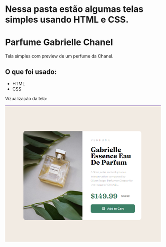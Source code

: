 <h1>Nessa pasta estão algumas telas simples usando HTML e CSS.</h1>

<h1>Parfume Gabrielle Chanel</h1>

<p>Tela simples com preview de um perfume da Chanel.</p>

<h2>O que foi usado:</h2>
<ul>
<li>HTML</li>
<li>CSS</li>
</ul>

<p>Vizualização da tela:</p>
<img src="Preview_perfume\img\print_tela.png">
